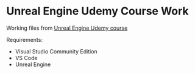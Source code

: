 # Unreal Engine Udemy Course Work
Working files from [Unreal Engine Udemy course](https://www.udemy.com/course/unrealcourse/)

Requirements:
* Visual Studio Community Edition
* VS Code
* Unreal Engine
